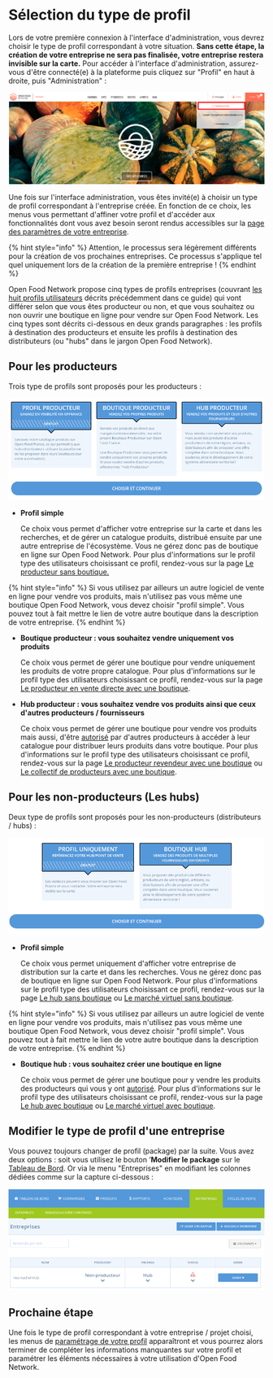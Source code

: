 # Sélection du type de profil

Lors de votre première connexion à l'interface d'administration, vous devrez choisir le type de profil correspondant à votre situation. **Sans cette étape, la création de votre entreprise ne sera pas finalisée, votre entreprise restera invisible sur la carte.** Pour accéder à l'interface d'administration, assurez-vous d'être connecté\(e\) à la plateforme puis cliquez sur "Profil" en haut à droite, puis "Administration" : 

![](../../.gitbook/assets/capture-du-2019-07-30-17-44-02%20%281%29.png)

Une fois sur l'interface administration, vous êtes invité\(e\) à choisir un type de profil correspondant à l'entreprise créée. En fonction de ce choix, les menus vous permettant d'affiner votre profil et d'accéder aux fonctionnalités dont vous avez besoin seront rendus accessibles sur la [page des paramètres de votre entreprise](parametres.md). 

{% hint style="info" %}
Attention, le processus sera légèrement différents pour la création de vos prochaines entreprises. Ce processus s'applique tel quel uniquement lors de la création de la première entreprise !
{% endhint %}

Open Food Network propose cinq types de profils entreprises \(couvrant [les huit profils utilisateurs](../../les-differents-profils-utilisateurs/) décrits précédemment dans ce guide\) qui vont différer selon que vous êtes producteur ou non, et que vous souhaitez ou non ouvrir une boutique en ligne pour vendre sur Open Food Network. Les cinq types sont décrits ci-dessous en deux grands paragraphes : les profils à destination des producteurs et ensuite les profils à destination des distributeurs \(ou "hubs" dans le jargon Open Food Network\).

## Pour les producteurs

Trois type de profils sont proposés pour les producteurs :

![](../../.gitbook/assets/capture-du-2019-07-30-18-14-07.png)

* **Profil simple** 

  Ce choix vous permet d'afficher votre entreprise sur la carte et dans les recherches, et de gérer un catalogue produits, distribué ensuite par une autre entreprise de l'écosystème. Vous ne gérez donc pas de boutique en ligne sur Open Food Network. Pour plus d'informations sur le profil type des utilisateurs choisissant ce profil, rendez-vous sur la page [Le producteur sans boutique.](../../les-differents-profils-utilisateurs/le-producteur-sans-boutique.md)

{% hint style="info" %}
Si vous utilisez par ailleurs un autre logiciel de vente en ligne pour vendre vos produits, mais n'utilisez pas vous même une boutique Open Food Network, vous devez choisir "profil simple". Vous pouvez tout à fait mettre le lien de votre autre boutique dans la description de votre entreprise.
{% endhint %}

* **Boutique producteur : vous souhaitez vendre uniquement vos produits** 

  Ce choix vous permet de gérer une boutique pour vendre uniquement les produits de votre propre catalogue. Pour plus d'informations sur le profil type des utilisateurs choisissant ce profil, rendez-vous sur la page [Le producteur en vente directe avec une boutique](../../les-differents-profils-utilisateurs/le-producteur-en-vente-directe-avec-une-boutique.md).  

* **Hub producteur : vous souhaitez vendre vos produits ainsi que ceux d'autres producteurs / fournisseurs** 

  Ce choix vous permet de gérer une boutique pour vendre vos produits mais aussi, d'être [autorisé](e2e-permissions.md) par d'autres producteurs à accéder à leur catalogue pour distribuer leurs produits dans votre boutique. Pour plus d'informations sur le profil type des utilisateurs choisissant ce profil, rendez-vous sur la page [Le producteur revendeur avec une boutique](../../les-differents-profils-utilisateurs/le-producteur-revendeur-avec-une-boutique.md) ou [Le collectif de producteurs avec une boutique](../../les-differents-profils-utilisateurs/le-collectif-de-producteurs-avec-une-boutique.md).

## Pour les non-producteurs \(Les hubs\)

Deux type de profils sont proposés pour les non-producteurs \(distributeurs / hubs\) :

![](../../.gitbook/assets/capture-du-2019-07-30-22-17-01.png)

* **Profil simple** 

  Ce choix vous permet uniquement d'afficher votre entreprise de distribution sur la carte et dans les recherches. Vous ne gérez donc pas de boutique en ligne sur Open Food Network. Pour plus d'informations sur le profil type des utilisateurs choisissant ce profil, rendez-vous sur la page [Le hub sans boutique](../../les-differents-profils-utilisateurs/le-hub-non-producteur-sans-boutique-en-ligne.md) ou [Le marché virtuel sans boutique](../../les-differents-profils-utilisateurs/le-marche-virtuel-sans-boutique.md).

{% hint style="info" %}
Si vous utilisez par ailleurs un autre logiciel de vente en ligne pour vendre vos produits, mais n'utilisez pas vous même une boutique Open Food Network, vous devez choisir "profil simple". Vous pouvez tout à fait mettre le lien de votre autre boutique dans la description de votre entreprise.
{% endhint %}

* **Boutique hub : vous souhaitez créer une boutique en ligne** 

  Ce choix vous permet de gérer une boutique pour y vendre les produits des producteurs qui vous y ont [autorisé](e2e-permissions.md). Pour plus d'informations sur le profil type des utilisateurs choisissant ce profil, rendez-vous sur la page [Le hub avec boutique](../../les-differents-profils-utilisateurs/le-hub-non-producteur-avec-boutique-en-ligne.md) ou [Le marché virtuel avec boutique](../../les-differents-profils-utilisateurs/le-marche-virtuel-avec-boutique.md).

## Modifier le type de profil d'une entreprise

Vous pouvez toujours changer de profil \(package\) par la suite. Vous avez deux options : soit vous utilisez le bouton ‘**Modifier le package** sur le [Tableau de Bord](../tableau-de-bord.md). Or via le menu "Entreprises" en modifiant les colonnes dédiées comme sur la capture ci-dessous : 

![](../../.gitbook/assets/image%20%2845%29.png)

## Prochaine étape

Une fois le type de profil correspondant à votre entreprise / projet choisi, les menus de [paramétrage de votre profil](parametres.md) apparaîtront et vous pourrez alors terminer de compléter les informations manquantes sur votre profil et paramétrer les éléments nécessaires à votre utilisation d'Open Food Network. 

